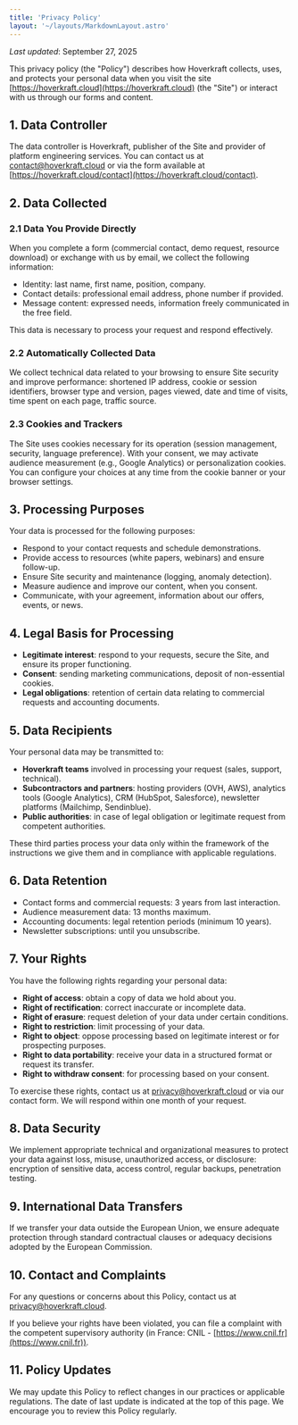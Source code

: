```yaml
---
title: 'Privacy Policy'
layout: '~/layouts/MarkdownLayout.astro'
---
```


_Last updated_: September 27, 2025

This privacy policy (the "Policy") describes how Hoverkraft collects, uses, and protects your personal data when you visit the site [https://hoverkraft.cloud](https://hoverkraft.cloud) (the "Site") or interact with us through our forms and content.

## 1. Data Controller

The data controller is Hoverkraft, publisher of the Site and provider of platform engineering services. You can contact us at [contact@hoverkraft.cloud](mailto:contact@hoverkraft.cloud) or via the form available at [https://hoverkraft.cloud/contact](https://hoverkraft.cloud/contact).

## 2. Data Collected

### 2.1 Data You Provide Directly

When you complete a form (commercial contact, demo request, resource download) or exchange with us by email, we collect the following information:

- Identity: last name, first name, position, company.
- Contact details: professional email address, phone number if provided.
- Message content: expressed needs, information freely communicated in the free field.

This data is necessary to process your request and respond effectively.

### 2.2 Automatically Collected Data

We collect technical data related to your browsing to ensure Site security and improve performance: shortened IP address, cookie or session identifiers, browser type and version, pages viewed, date and time of visits, time spent on each page, traffic source.

### 2.3 Cookies and Trackers

The Site uses cookies necessary for its operation (session management, security, language preference). With your consent, we may activate audience measurement (e.g., Google Analytics) or personalization cookies. You can configure your choices at any time from the cookie banner or your browser settings.

## 3. Processing Purposes

Your data is processed for the following purposes:

- Respond to your contact requests and schedule demonstrations.
- Provide access to resources (white papers, webinars) and ensure follow-up.
- Ensure Site security and maintenance (logging, anomaly detection).
- Measure audience and improve our content, when you consent.
- Communicate, with your agreement, information about our offers, events, or news.

## 4. Legal Basis for Processing

- **Legitimate interest**: respond to your requests, secure the Site, and ensure its proper functioning.
- **Consent**: sending marketing communications, deposit of non-essential cookies.
- **Legal obligations**: retention of certain data relating to commercial requests and accounting documents.

## 5. Data Recipients

Your personal data may be transmitted to:

- **Hoverkraft teams** involved in processing your request (sales, support, technical).
- **Subcontractors and partners**: hosting providers (OVH, AWS), analytics tools (Google Analytics), CRM (HubSpot, Salesforce), newsletter platforms (Mailchimp, Sendinblue).
- **Public authorities**: in case of legal obligation or legitimate request from competent authorities.

These third parties process your data only within the framework of the instructions we give them and in compliance with applicable regulations.

## 6. Data Retention

- Contact forms and commercial requests: 3 years from last interaction.
- Audience measurement data: 13 months maximum.
- Accounting documents: legal retention periods (minimum 10 years).
- Newsletter subscriptions: until you unsubscribe.

## 7. Your Rights

You have the following rights regarding your personal data:

- **Right of access**: obtain a copy of data we hold about you.
- **Right of rectification**: correct inaccurate or incomplete data.
- **Right of erasure**: request deletion of your data under certain conditions.
- **Right to restriction**: limit processing of your data.
- **Right to object**: oppose processing based on legitimate interest or for prospecting purposes.
- **Right to data portability**: receive your data in a structured format or request its transfer.
- **Right to withdraw consent**: for processing based on your consent.

To exercise these rights, contact us at [privacy@hoverkraft.cloud](mailto:privacy@hoverkraft.cloud) or via our contact form. We will respond within one month of your request.

## 8. Data Security

We implement appropriate technical and organizational measures to protect your data against loss, misuse, unauthorized access, or disclosure: encryption of sensitive data, access control, regular backups, penetration testing.

## 9. International Data Transfers

If we transfer your data outside the European Union, we ensure adequate protection through standard contractual clauses or adequacy decisions adopted by the European Commission.

## 10. Contact and Complaints

For any questions or concerns about this Policy, contact us at [privacy@hoverkraft.cloud](mailto:privacy@hoverkraft.cloud).

If you believe your rights have been violated, you can file a complaint with the competent supervisory authority (in France: CNIL - [https://www.cnil.fr](https://www.cnil.fr)).

## 11. Policy Updates

We may update this Policy to reflect changes in our practices or applicable regulations. The date of last update is indicated at the top of this page. We encourage you to review this Policy regularly.
